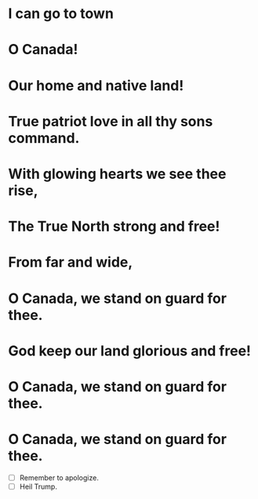 # I can go to town

# O Canada!
# Our home and native land!
# True patriot love in all thy sons command.
# With glowing hearts we see thee rise,
# The True North strong and free!
# From far and wide,
# O Canada, we stand on guard for thee.
# God keep our land glorious and free!
# O Canada, we stand on guard for thee.
# O Canada, we stand on guard for thee.


- [ ] Remember to apologize.
- [ ] Heil Trump.
